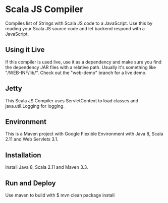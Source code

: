 Scala JS Compiler
=================
Compiles list of Strings with Scala JS code to a JavaScript. Use this by reading your Scala JS source code and let backend respond with a JavaScript.

Using it Live
-------------
If this compiler is used live, use it as a dependency and make sure you find the dependency JAR files with a relative path. Usually it's something like "/WEB-INF/lib/". Check out the "web-demo" branch for a live demo.

Jetty
-----
This Scala JS Compiler uses ServletContext to load classes and java.util.Logging for logging.

Environment
-----------
This is a Maven project with Google Flexible Environment with Java 8, Scala 2.11 and 
Web Servlets 3.1.

Installation
------------
Install Java 8, Scala 2.11 and Maven 3.3.

Run and Deploy
--------------

Use maven to build with $ mvn clean package install 